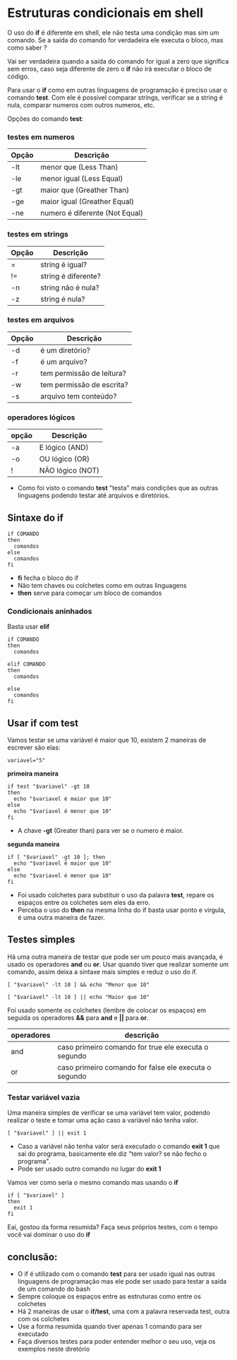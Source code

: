 # Estruturas condicionais em shell

O uso do **if** é diferente em shell, ele não testa uma condição mas sim um comando.
Se a saída do comando for verdadeira ele executa o bloco, mas como saber ?

Vai ser verdadeira quando a saída do comando for igual a zero que significa sem erros, caso seja diferente de zero o **if** não irá executar o bloco de código.
 

Para usar o **if** como em outras linguagens de programação é preciso usar o comando **test**.
Com ele é possível comparar strings, verificar se a string é nula, comparar numeros com outros numeros, etc.

Opções do comando **test**:

### testes em numeros 
Opção | Descrição
------|---------
-lt   | menor que   (Less Than)
-le   | menor igual (Less Equal)
-gt   | maior que   (Greather Than)
-ge   | maior igual (Greather Equal) 
-ne   | numero é diferente (Not Equal)

### testes em strings
Opção | Descrição
------|---------
=     | string é igual?
!=    | string é diferente?
-n    | string não é nula?
-z    | string é nula?

### testes em arquivos
Opção | Descrição
------|---------
-d    | é um diretório?
-f    | é um arquivo?
-r    | tem permissão de leitura?
-w    | tem permissão de escrita?
-s    | arquivo tem conteúdo?

### operadores lógicos

opção | Descrição
------|----------
-a    | E lógico (AND)
-o    | OU lógico (OR)
!     | NÃO lógico (NOT)
 

* Como foi visto o comando **test** "testa" mais condições que as outras linguagens podendo testar até arquivos e diretórios.

## Sintaxe do if
```
if COMANDO              
then
  comandos
else
  comandos
fi
```
* **fi** fecha o bloco do if
* Não tem chaves ou colchetes como em outras linguagens
* **then** serve para começar um bloco de comandos

### Condicionais aninhados
Basta usar **elif**
```
if COMANDO
then
  comandos

elif COMANDO
then
  comandos

else
  comandos
fi
```  
## Usar if com test

Vamos testar se uma variável é maior que 10,
existem 2 maneiras de escrever são elas:

`variavel="5"`

**primeira maneira**
```
if test "$variavel" -gt 10
then
  echo "$variavel é maior que 10"
else
  echo "$variavel é menor que 10"
fi

```
* A chave **-gt** (Greater than) para ver se o numero é maior.


**segunda maneira**
```
if [ "$variavel" -gt 10 ]; then
  echo "$variavel é maior que 10"
else
  echo "$variavel é menor que 10"
fi
```
* Foi usado colchetes para substituir o uso da palavra **test**, repare os espaços entre os colchetes sem eles da erro.
* Perceba o uso do **then** na mesma linha do if basta usar ponto e virgula, é uma outra maneira de fazer.

## Testes simples
Há uma outra maneira de testar que pode ser um pouco mais avançada, é usado os operadores **and** ou **or**.
Usar quando tiver que realizar somente um comando, assim deixa a sintaxe mais simples e reduz o uso do if.


`[ "$variavel" -lt 10 ] && echo "Menor que 10"`

`[ "$variavel" -lt 10 ] || echo "Maior que 10"`
 
Foi usado somente os colchetes (lembre de colocar os espaços) em seguida os operadores **&&** para **and** e **||** para **or**.

operadores | descrição
-----------| ----------------------------------------
and  | caso primeiro comando for true ele executa o segundo
or   | caso primeiro comando for false ele executa o segundo

### Testar variável vazia 
Uma maneira simples de verificar se uma variável tem valor, podendo realizar o teste e tomar uma ação caso a variável não tenha valor.

```[ "$variavel" ] || exit 1 ```

* Caso a variável não tenha valor será executado o comando **exit 1** que sai do programa, basicamente ele diz "tem valor? se não fecho o programa".
* Pode ser usado outro comando no lugar do **exit 1**

Vamos ver como seria o mesmo comando mas usando o **if**
```
if [ "$variavel" ]
then
  exit 1
fi
```

Eai, gostou da forma resumida?
Faça seus próprios testes, com o tempo você vai dominar o uso do **if**


## conclusão:


* O if é utilizado com o comando **test** para ser usado igual nas outras linguagens de programação mas ele pode ser usado para testar a saída de um comando do bash
* Sempre coloque os espaços entre as estruturas como entre os colchetes
* Há 2 maneiras de usar o **if/test**, uma com a palavra reservada test, outra com os colchetes
* Use a forma resumida quando tiver apenas 1 comando para ser executado
* Faça diversos testes para poder entender melhor o seu uso, veja os exemplos neste diretório

